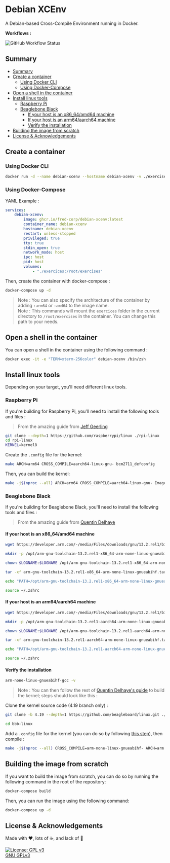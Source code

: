 # Debian XCEnv

A Debian-based Cross-Compile Environment running in Docker.

**Workflows :**

![GitHub Workflow Status](https://github.com/fred-corp/debian-xcenv/actions/workflows/ghcr.yml/badge.svg)

## Summary

* [Summary](#summary)
* [Create a container](#create-a-container)
  * [Using Docker CLI](#using-docker-cli)
  * [Using Docker-Compose](#using-docker-compose)
* [Open a shell in the container](#open-a-shell-in-the-container)
* [Install linux tools](#install-linux-tools)
  * [Raspberry Pi](#raspberry-pi)
  * [Beaglebone Black](#beaglebone-black)
    * [If your host is an x86_64/amd64 machine](#if-your-host-is-an-x86_64amd64-machine)
    * [If your host is an arm64/aarch64 machine](#if-your-host-is-an-arm64aarch64-machine)
    * [Verify the installation](#verify-the-installation)
* [Building the image from scratch](#building-the-image-from-scratch)
* [License & Acknowledgements](#license--acknowledgements)

## Create a container

### Using Docker CLI

```zsh
docker run -d --name debian-xcenv --hostname debian-xcenv -v ./exercises:/root/exercises --network=host --tty=true ghcr.io/fred-corp/debian-xcenv
```

### Using Docker-Compose

YAML Example :

```YAML
services:
    debian-xcenv:
        image: ghcr.io/fred-corp/debian-xcenv:latest
        container_name: debian-xcenv
        hostname: debian-xcenv
        restart: unless-stopped
        privileged: true
        tty: true
        stdin_open: true
        network_mode: host
        ipc: host
        pid: host
        volumes:
            - "./exercices:/root/exercises"
```

Then, create the container with docker-compose :

```zsh
docker-compose up -d
```

> Note : You can also specify the architecture of the container by adding `:arm64` or `:amd64` to the image name.  
> Note : This commands will mount the `exercices` folder in the current directory to `/root/exercises` in the container. You can change this path to your needs.

## Open a shell in the container

You can open a shell in the container using the following command :

```zsh
docker exec -it -e "TERM=xterm-256color" debian-xcenv /bin/zsh
```

## Install linux tools

Depending on your target, you'll need different linux tools.

### Raspberry Pi

If you're building for Raspberry Pi, you'll need to install the following tools and files :

> From the amazing guide from [Jeff Geerling](https://www.jeffgeerling.com/blog/2020/cross-compiling-raspberry-pi-os-linux-kernel-on-macos)

```zsh
git clone --depth=1 https://github.com/raspberrypi/linux ./rpi-linux
cd rpi-linux
KERNEL=kernel8
```

Create the `.config` file for the kernel:

```zsh
make ARCH=arm64 CROSS_COMPILE=aarch64-linux-gnu- bcm2711_defconfig
```

Then, you can build the kernel:

```zsh
make -j$(nproc --all) ARCH=arm64 CROSS_COMPILE=aarch64-linux-gnu- Image modules dtbs
```

### Beaglebone Black

If you're building for Beaglebone Black, you'll need to install the following tools and files :

> From the amazing guide from [Quentin Delhaye](https://github.com/parastuffs/linux-kernel-modules/wiki)

#### If your host is an x86_64/amd64 machine

```zsh
wget https://developer.arm.com/-/media/Files/downloads/gnu/13.2.rel1/binrel/arm-gnu-toolchain-13.2.rel1-x86_64-arm-none-linux-gnueabihf.tar.xz
```

```zsh
mkdir -p /opt/arm-gnu-toolchain-13.2.rel1-x86_64-arm-none-linux-gnueabihf
```

```zsh
chown $LOGNAME:$LOGNAME /opt/arm-gnu-toolchain-13.2.rel1-x86_64-arm-none-linux-gnueabihf
```

```zsh
tar -xf arm-gnu-toolchain-13.2.rel1-x86_64-arm-none-linux-gnueabihf.tar.xz -C /opt/arm-gnu-toolchain-13.2.rel1-x86_64-arm-none-linux-gnueabihf
```

```zsh
echo "PATH=/opt/arm-gnu-toolchain-13.2.rel1-x86_64-arm-none-linux-gnueabihf/arm-gnu-toolchain-13.2.Rel1-x86_64-arm-none-linux-gnueabihf/bin/:$PATH" >> ~/.zshrc
```

```zsh
source ~/.zshrc
```

#### If your host is an arm64/aarch64 machine

```zsh
wget https://developer.arm.com/-/media/Files/downloads/gnu/13.2.rel1/binrel/arm-gnu-toolchain-13.2.rel1-aarch64-arm-none-linux-gnueabihf.tar.xz
```

```zsh
mkdir -p /opt/arm-gnu-toolchain-13.2.rel1-aarch64-arm-none-linux-gnueabihf
```

```zsh
chown $LOGNAME:$LOGNAME /opt/arm-gnu-toolchain-13.2.rel1-aarch64-arm-none-linux-gnueabihf
```

```zsh
tar -xf arm-gnu-toolchain-13.2.rel1-aarch64-arm-none-linux-gnueabihf.tar.xz -C /opt/arm-gnu-toolchain-13.2.rel1-aarch64-arm-none-linux-gnueabihf
```

```zsh
echo "PATH=/opt/arm-gnu-toolchain-13.2.rel1-aarch64-arm-none-linux-gnueabihf/arm-gnu-toolchain-13.2.Rel1-aarch64-arm-none-linux-gnueabihf/bin/:$PATH" >> ~/.zshrc
```

```zsh
source ~/.zshrc
```

#### Verify the installation

```zsh
arm-none-linux-gnueabihf-gcc -v
```

> Note : You can then follow the rest of [Quentin Delhaye's guide](https://github.com/parastuffs/linux-kernel-modules/wiki/Cross-compilation-toolchain#compile-the-kernel-locally) to build the kernel; steps should look like this :

Clone the kernel source code (4.19 branch only) :

```zsh
git clone -b 4.19 --depth=1 https://github.com/beagleboard/linux.git ./bbb-linux
```

```zsh
cd bbb-linux
```

Add a `.config` file for the kernel (you can do so by following [this step](https://github.com/parastuffs/linux-kernel-modules/wiki/Cross-compilation-toolchain#compile-the-kernel-locally)), then compile :

```zsh
make -j$(nproc --all) CROSS_COMPILE=arm-none-linux-gnueabihf- ARCH=arm
```

## Building the image from scratch

If you want to build the image from scratch, you can do so by running the following command in the root of the repository:

```zsh
docker-compose build
```

Then, you can run the image using the following command:

```zsh
docker-compose up -d
```

## License & Acknowledgements

Made with ❤️, lots of ☕️, and lack of 🛌

[![License: GPL v3](https://www.gnu.org/graphics/gplv3-127x51.png)](https://www.gnu.org/licenses/gpl-3.0.en.html)  
[GNU GPLv3](https://www.gnu.org/licenses/gpl-3.0.en.html)
